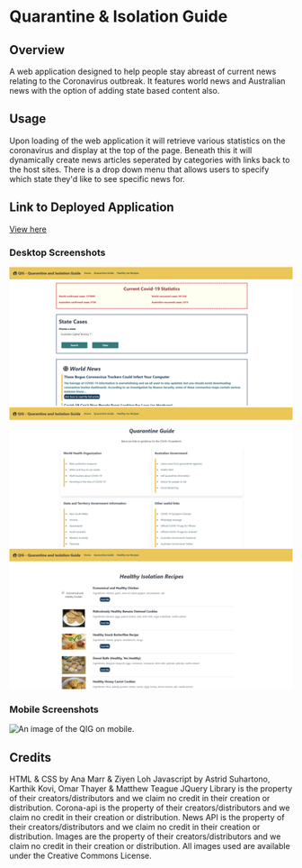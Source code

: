 # Quarantine & Isolation Guide

## Overview
A web application designed to help people stay abreast of current news relating to the Coronavirus outbreak. It features world news and Australian news with the option of adding state based content also.

## Usage
Upon loading of the web application it will retrieve various statistics on the coronavirus and display at the top of the page. Beneath this it will dynamically create news articles seperated by categories with links back to the host sites. There is a drop down menu that allows users to specify which state they'd like to see specific news for.

## Link to Deployed Application
[View here](https:///)

### Desktop Screenshots
![An image of the QIG on desktop.](./Homedes.png)
![An image of the QIG on desktop.](./Guidedes.png)
![An image of the QIG on desktop.](./Recipedes.png)

### Mobile Screenshots
![An image of the QIG on mobile.](./.png)

## Credits
HTML & CSS by Ana Marr & Ziyen Loh
Javascript by Astrid Suhartono, Karthik Kovi, Omar Thayer & Matthew Teague
JQuery Library is the property of their creators/distributors and we claim no credit in their creation or distribution.
Corona-api is the property of their creators/distributors and we claim no credit in their creation or distribution.
News API is the property of their creators/distributors and we claim no credit in their creation or distribution.
Images are the property of their creators/distributors and we claim no credit in their creation or distribution.
All images used are available under the Creative Commons License.
